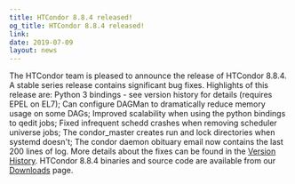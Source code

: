 ```yaml
---
title: HTCondor 8.8.4 released!
og_title: HTCondor 8.8.4 released!
link: 
date: 2019-07-09
layout: news
---
```


The HTCondor team is pleased to announce the release of HTCondor 8.8.4. A stable series release contains significant bug fixes.  Highlights of this release are: Python 3 bindings - see version history for details (requires EPEL on EL7); Can configure DAGMan to dramatically reduce memory usage on some DAGs; Improved scalability when using the python bindings to qedit jobs; Fixed infrequent schedd crashes when removing scheduler universe jobs; The condor_master creates run and lock directories when systemd doesn't; The condor daemon obituary email now contains the last 200 lines of log.  More details about the fixes can be found in the <a href="http://htcondor.org/manual/v8.8.4/StableReleaseSeries88.html"> Version History</a>.  HTCondor 8.8.4 binaries and source code are available from our <a href="http://htcondor.org/downloads/">Downloads</a> page. 
